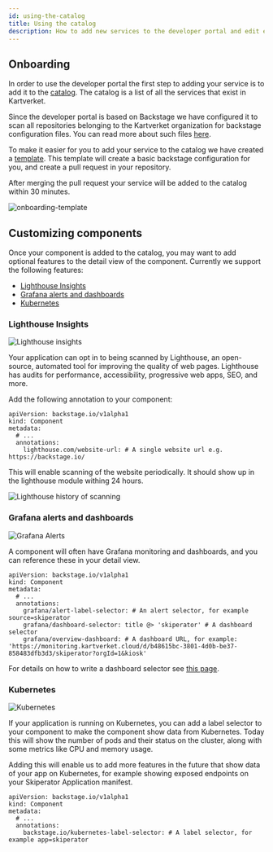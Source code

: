 ```yaml
---
id: using-the-catalog
title: Using the catalog
description: How to add new services to the developer portal and edit existing services 
---
```

## Onboarding
In order to use the developer portal the first step to adding your service is to add it to the [catalog](/catalog). The catalog is a list of all the services that exist in Kartverket. 

Since the developer portal is based on Backstage we have configured it to scan all repositories belonging to the Kartverket organization for backstage configuration files.
You can read more about such files [here](https://backstage.io/docs/features/software-catalog/descriptor-format#kind-component).

To make it easier for you to add your service to the catalog we have created a [template](/create/templates/default/catalog-onboarding). 
This template will create a basic backstage configuration for you, and create a pull request in your repository.

After merging the pull request your service will be added to the catalog within 30 minutes.

![onboarding-template](../assets/onboarding-template.png)

## Customizing components

Once your component is added to the catalog, you may want to add optional features to the detail view of the component. Currently we support the following features:

  - [Lighthouse Insights](#lighthouse-insights)
  - [Grafana alerts and dashboards](#grafana-alerts-and-dashboards)
  - [Kubernetes](#kubernetes)

### Lighthouse Insights

![Lighthouse insights](../assets/lighthouse.png)

Your application can opt in to being scanned by Lighthouse, an open-source,
automated tool for improving the quality of web pages. Lighthouse has audits
for performance, accessibility, progressive web apps, SEO, and more.

Add the following annotation to your component:

```
apiVersion: backstage.io/v1alpha1
kind: Component
metadata:
  # ...
  annotations:
    lighthouse.com/website-url: # A single website url e.g. https://backstage.io/
```

This will enable scanning of the website periodically. It should show up in the
lighthouse module withing 24 hours.

![Lighthouse history of scanning](../assets/lighthouse-2.png)

### Grafana alerts and dashboards

![Grafana Alerts](../assets/grafana-alerts.png)

A component will often have Grafana monitoring and dashboards, and you can
reference these in your detail view. 

```
apiVersion: backstage.io/v1alpha1
kind: Component
metadata:
  # ...
  annotations:
    grafana/alert-label-selector: # An alert selector, for example source=skiperator
    grafana/dashboard-selector: title @> 'skiperator' # A dashboard selector
    grafana/overview-dashboard: # A dashboard URL, for example: 'https://monitoring.kartverket.cloud/d/b48615bc-3801-4d0b-be37-858483dfb3d3/skiperator?orgId=1&kiosk'
```

For details on how to write a dashboard selector see [this page](https://github.com/backstage/community-plugins/blob/main/workspaces/grafana/plugins/grafana/docs/dashboards-on-component-page.md).

### Kubernetes

![Kubernetes](../assets/kubernetes.png)

If your application is running on Kubernetes, you can add a label selector to
your component to make the component show data from Kubernetes. Today this will
show the number of pods and their status on the cluster, along with some metrics
like CPU and memory usage.

Adding this will enable us to add more features in the future that show data of
your app on Kubernetes, for example showing exposed endpoints on your Skiperator
Application manifest.

```
apiVersion: backstage.io/v1alpha1
kind: Component
metadata:
  # ...
  annotations:
    backstage.io/kubernetes-label-selector: # A label selector, for example app=skiperator
```

